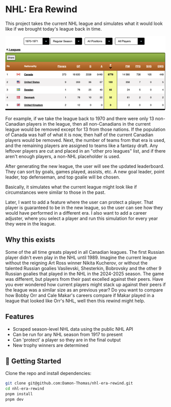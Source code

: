 # NHL: Era Rewind

This project takes the current NHL league and simulates what it would look like if we brought today's league back in time.

![Nationalities in 1970](src/assets/Nationalities1970.png)

For example, if we take the league back to 1970 and there were only 13 non-Canadian players in the league, then all non-Canadians in the current league would be removed except for 13 from those nations. If the population of Canada was half of what it is now, then half of the current Canadian players would be removed. Next, the number of teams from that era is used, and the remaining players are assigned to teams like a fantasy draft. Any leftover players are cut and placed in an "other pro leagues" list, and if there aren't enough players, a non-NHL placeholder is used.

After generating the new league, the user will see the updated leaderboard. They can sort by goals, games played, assists, etc. A new goal leader, point leader, top defenseman, and top goalie will be chosen.

Basically, it simulates what the current league might look like if circumstances were similar to those in the past.

Later, I want to add a feature where the user can protect a player. That player is guaranteed to be in the new league, so the user can see how they would have performed in a different era. I also want to add a career adjuster, where you select a player and run this simulation for every year they were in the league.

## Why this exists

Some of the all time greats played in all Canadian leagues. The first Russian player didn't even play in the NHL until 1989. Imagine the current league without the reigning Art Ross winner Nikita Kucherov, or without the talented Russian goalies Vasilevski, Shesterkin, Bobrovsky and the other 9 Russian goalies that played in the NHL in the 2024-2025 season. The game was different, but players from their past excelled against their peers. Have you ever wondered how current players might stack up against their peers if the league was a similar size as an previous year? Do you want to compare how Bobby Orr and Cale Makar's careers compare if Makar played in a league that looked like Orr's NHL, well then this rewind might help.

## Features

- Scraped season-level NHL data using the public NHL API
- Can be run for any NHL season from 1917 to present
- Can 'protect' a player so they are in the final output
- New trophy winners are determined

## 🚀 Getting Started

Clone the repo and install dependencies:

```bash
git clone git@github.com:Damon-Thomas/nhl-era-rewind.git
cd nhl-era-rewind
pnpm install
pnpm dev
```

